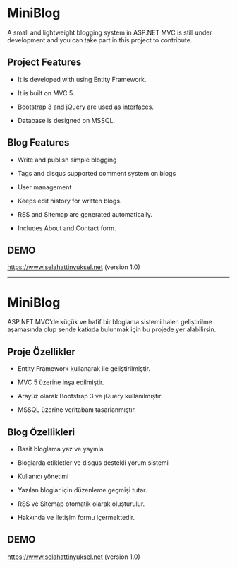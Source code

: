 # MiniBlog
A small and lightweight blogging system in ASP.NET MVC is still under development and you can take part in this project to contribute.
## Project Features

- It is developed with using Entity Framework.

- It is built on MVC 5.

- Bootstrap 3 and jQuery are used as interfaces.

- Database is designed on MSSQL.

## Blog Features

- Write and publish simple blogging

- Tags and disqus supported comment system on blogs

- User management

- Keeps edit history for written blogs.

- RSS and Sitemap are generated automatically.

- Includes About and Contact form.

## DEMO
https://www.selahattinyuksel.net (version 1.0)

-----------------------------------------------------------------------------------------------------------

# MiniBlog
ASP.NET MVC'de küçük ve hafif bir bloglama sistemi halen geliştirilme aşamasında olup sende katkıda bulunmak için bu projede yer alabilirsin.
## Proje Özellikler

- Entity Framework kullanarak ile geliştirilmiştir.

- MVC 5 üzerine inşa edilmiştir.

- Arayüz olarak Bootstrap 3 ve jQuery kullanılmıştır.

- MSSQL üzerine veritabanı tasarlanmıştır.

## Blog Özellikleri

- Basit bloglama yaz ve yayınla

- Bloglarda etikletler ve disqus destekli yorum sistemi

- Kullanıcı yönetimi

- Yazılan bloglar için düzenleme geçmişi tutar.

- RSS ve Sitemap otomatik olarak oluşturulur.

- Hakkında ve İletişim formu içermektedir.

## DEMO
https://www.selahattinyuksel.net (version 1.0)
